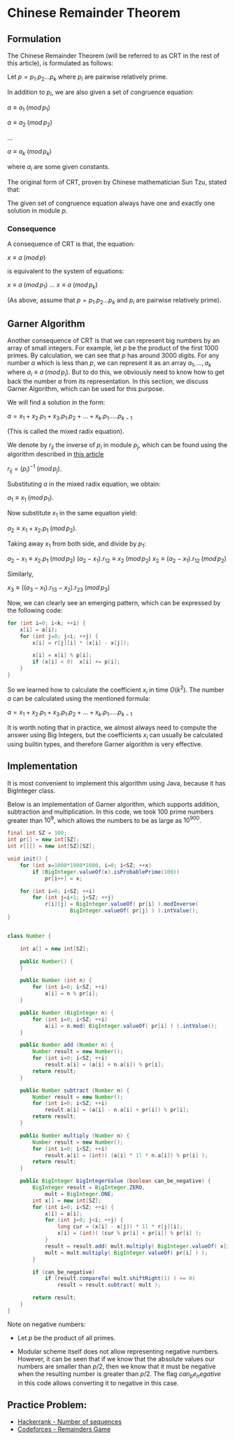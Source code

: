 <!--?title Chinese Remainder Theorem -->

# Chinese Remainder Theorem

## Formulation

The Chinese Remainder Theorem (will be referred to as CRT in the rest of this article), is formulated as follows:

Let $p = p_1 . p_2 ... p_k$ where $p_i$ are pairwise relatively prime.

In addition to $p_i$, we are also given a set of congruence equation:

$a \equiv a_1 \; (mod \, p_1)$

$a \equiv a_2 \; (mod \, p_2)$

$...$

$a \equiv a_k \; (mod \, p_k)$

where $a_i$ are some given constants.

The original form of CRT, proven by Chinese mathematician Sun Tzu, stated that:

The given set of congruence equation always have one and exactly one solution in module $p$.

### Consequence

A consequence of CRT is that, the equation:

$x \equiv a \; (mod \, p)$

is equivalent to the system of equations:

$x \equiv a \; (mod \, p_1)$
$...$
$x \equiv a \; (mod \, p_k)$

(As above, assume that $p = p_1 . p_2 ... p_k$ and $p_i$ are pairwise relatively prime).

## Garner Algorithm

Another consequence of CRT is that we can represent big numbers by an array of small integers. For example, let $p$ be the product of the first $1000$ primes. By calculation, we can see that $p$ has around $3000$ digits. For any number $a$ which is less than $p$, we can represent it as an array $a_1, ..., a_k$ where $a_i \equiv a \; (mod \, p_i)$. But to do this, we obviously need to know how to get back the number $a$ from its representation. In this section, we discuss Garner Algorithm, which can be used for this purpose.

We will find a solution in the form:

$a = x_1 + x_2 . p_1 + x_3 . p_1 . p_2 + ... + x_k . p_1 . ... . p_{k-1}$

(This is called the mixed radix equation).

We denote by $r_{ij}$ the inverse of $p_i$ in module $p_j$, which can be found using the algorithm described in [this article](./algebra/module-inverse.html)

$r_{ij} = (p_i)^{-1} \; (mod \, p_j)$.

Substituting $a$ in the mixed radix equation, we obtain:

$a_1 \equiv x_1 \; (mod \, p_1)$.

Now substitute $x_1$ in the same equation yield:

$a_2 \equiv x_1 + x_2 . p_1 \; (mod \, p_2)$.

Taking away $x_1$ from both side, and divide by $p_1$:

$a_2 - x_1 \equiv x_2 . p_1 \; (mod \, p_2)$
$(a_2 - x_1) . r_{12} \equiv x_2 \; (mod \, p_2)$
$x_2 \equiv (a_2 - x_1) . r_{12} \; (mod \, p_2)$

Similarly,

$x_3 \equiv ((a_3 - x_1) . r_{13} - x_2) . r_{23} \; (mod \, p_3)$

Now, we can clearly see an emerging pattern, which can be expressed by the following code:

```cpp
for (int i=0; i<k; ++i) {
	x[i] = a[i];
	for (int j=0; j<i; ++j) {
		x[i] = r[j][i] * (x[i] - x[j]);

		x[i] = x[i] % p[i];
		if (x[i] < 0)  x[i] += p[i];
	}
}
```

So we learned how to calculate the coefficient $x_i$ in time $O(k^2)$. The number $a$ can be calculated using the mentioned formula:

$a = x_1 + x_2 . p_1 + x_3 . p_1 . p_2 + ... + x_k . p_1 . ... . p_{k-1}$

It is worth noting that in practice, we almost always need to compute the answer using Big Integers, but the coefficients $x_i$ can usually be calculated using builtin types, and therefore Garner algorithm is very effective.

## Implementation

It is most convenient to implement this algorithm using Java, because it has BigInteger class.

Below is an implementation of Garner algorithm, which supports addition, subtraction and multiplication. In this code, we took 100 prime numbers greater than $10^9$, which allows the numbers to be as large as $10^900$.

```java
final int SZ = 100;
int pr[] = new int[SZ];
int r[][] = new int[SZ][SZ];

void init() {
	for (int x=1000*1000*1000, i=0; i<SZ; ++x)
		if (BigInteger.valueOf(x).isProbablePrime(100))
			pr[i++] = x;

	for (int i=0; i<SZ; ++i)
		for (int j=i+1; j<SZ; ++j)
			r[i][j] = BigInteger.valueOf( pr[i] ).modInverse(
					BigInteger.valueOf( pr[j] ) ).intValue();
}


class Number {

	int a[] = new int[SZ];

	public Number() {
	}

	public Number (int n) {
		for (int i=0; i<SZ; ++i)
			a[i] = n % pr[i];
	}

	public Number (BigInteger n) {
		for (int i=0; i<SZ; ++i)
			a[i] = n.mod( BigInteger.valueOf( pr[i] ) ).intValue();
	}

	public Number add (Number n) {
		Number result = new Number();
		for (int i=0; i<SZ; ++i)
			result.a[i] = (a[i] + n.a[i]) % pr[i];
		return result;
	}

	public Number subtract (Number n) {
		Number result = new Number();
		for (int i=0; i<SZ; ++i)
			result.a[i] = (a[i] - n.a[i] + pr[i]) % pr[i];
		return result;
	}

	public Number multiply (Number n) {
		Number result = new Number();
		for (int i=0; i<SZ; ++i)
			result.a[i] = (int)( (a[i] * 1l * n.a[i]) % pr[i] );
		return result;
	}

	public BigInteger bigIntegerValue (boolean can_be_negative) {
		BigInteger result = BigInteger.ZERO,
			mult = BigInteger.ONE;
		int x[] = new int[SZ];
		for (int i=0; i<SZ; ++i) {
			x[i] = a[i];
			for (int j=0; j<i; ++j) {
				long cur = (x[i] - x[j]) * 1l * r[j][i];
				x[i] = (int)( (cur % pr[i] + pr[i]) % pr[i] );					
			}
			result = result.add( mult.multiply( BigInteger.valueOf( x[i] ) ) );
			mult = mult.multiply( BigInteger.valueOf( pr[i] ) );
		}

		if (can_be_negative)
			if (result.compareTo( mult.shiftRight(1) ) >= 0)
				result = result.subtract( mult );

		return result;
	}
}
```

Note on negative numbers:

* Let $p$ be the product of all primes.

* Modular scheme itself does not allow representing negative numbers. However, it can be seen that if we know that the absolute values our numbers are smaller than $p / 2$, then we know that it must be negative when the resulting number is greater than $p / 2$. The flag $can_be_negative$ in this code allows converting it to negative in this case.

## Practice Problem:
* [Hackerrank - Number of sequences](https://www.hackerrank.com/contests/w22/challenges/number-of-sequences)
* [Codeforces - Remainders Game](http://codeforces.com/problemset/problem/687/B)
